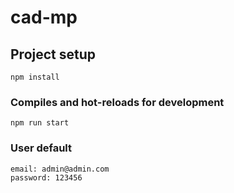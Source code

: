 # cad-mp

## Project setup
```
npm install
```

### Compiles and hot-reloads for development
```
npm run start
```
### User default
```
email: admin@admin.com
password: 123456
```
